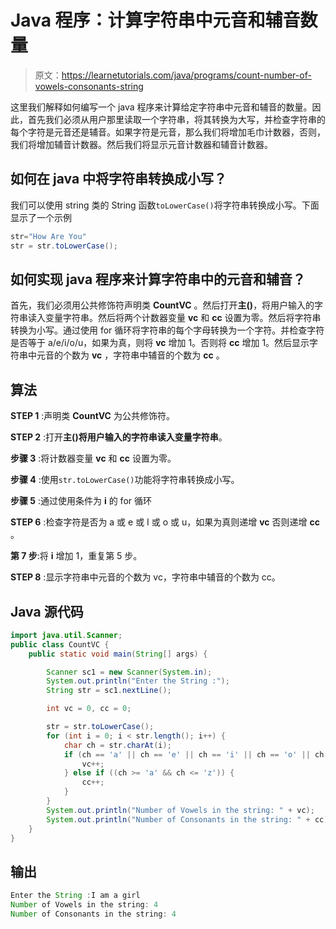 # Java 程序：计算字符串中元音和辅音数量

> 原文：<https://learnetutorials.com/java/programs/count-number-of-vowels-consonants-string>

这里我们解释如何编写一个 java 程序来计算给定字符串中元音和辅音的数量。因此，首先我们必须从用户那里读取一个字符串，将其转换为大写，并检查字符串的每个字符是元音还是辅音。如果字符是元音，那么我们将增加毛巾计数器，否则，我们将增加辅音计数器。然后我们将显示元音计数器和辅音计数器。

## 如何在 java 中将字符串转换成小写？

我们可以使用 string 类的 String 函数`toLowerCase()`将字符串转换成小写。下面显示了一个示例

```java
str="How Are You"
str = str.toLowerCase(); 

```

## 如何实现 java 程序来计算字符串中的元音和辅音？

首先，我们必须用公共修饰符声明类 **CountVC** 。然后打开**主()**，将用户输入的字符串读入变量字符串。然后将两个计数器变量 **vc** 和 **cc** 设置为零。然后将字符串转换为小写。通过使用 for 循环将字符串的每个字母转换为一个字符。并检查字符是否等于 a/e/i/o/u，如果为真，则将 **vc** 增加 1。否则将 **cc** 增加 1。然后显示字符串中元音的个数为 **vc** ，字符串中辅音的个数为 **cc** 。

## 算法

**STEP 1** :声明类 **CountVC** 为公共修饰符。

**STEP 2** :打开**主()**将用户输入的字符串读入变量**字符串**。

**步骤 3** :将计数器变量 **vc** 和 **cc** 设置为零。

**步骤 4** :使用`str.toLowerCase()`功能将字符串转换成小写。

**步骤 5** :通过使用条件为 **i** 的 for 循环

**STEP 6** :检查字符是否为 a 或 e 或 I 或 o 或 u，如果为真则递增 **vc** 否则递增 **cc** 。

**第 7 步**:将 **i** 增加 1，重复第 5 步。

**STEP 8** :显示字符串中元音的个数为 vc，字符串中辅音的个数为 cc。

## Java 源代码

```java
import java.util.Scanner;
public class CountVC {
    public static void main(String[] args) {

        Scanner sc1 = new Scanner(System.in);
        System.out.println("Enter the String :");
        String str = sc1.nextLine();

        int vc = 0, cc = 0;

        str = str.toLowerCase();
        for (int i = 0; i < str.length(); i++) {
            char ch = str.charAt(i);
            if (ch == 'a' || ch == 'e' || ch == 'i' || ch == 'o' || ch == 'u') {
                vc++;
            } else if ((ch >= 'a' && ch <= 'z')) {
                cc++;
            }
        }
        System.out.println("Number of Vowels in the string: " + vc);
        System.out.println("Number of Consonants in the string: " + cc);
    }
}

```

## 输出

```java
Enter the String :I am a girl
Number of Vowels in the string: 4
Number of Consonants in the string: 4
```